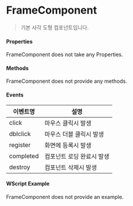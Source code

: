 # FrameComponent
> 기본 사각 도형 컴포넌트입니다.

#### Properties

FrameComponent does not take any Properties.

#### Methods

FrameComponent does not provide any methods.

#### Events
|이벤트명|설명|
|---|---|
|click|마우스 클릭시 발생|
|dblclick|마우스 더블 클릭시 발생|
|register|화면에 등록시 발생|
|completed|컴포넌트 로딩 완료시 발생|
|destroy|컴포넌트 삭제시 발생|

#### WScript Example

FrameComponent does not provide an example.